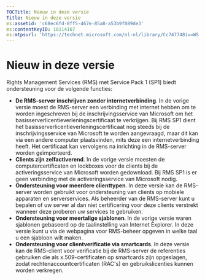 ```yaml
---
TOCTitle: Nieuw in deze versie
Title: Nieuw in deze versie
ms:assetid: 'c68ec6fd-0ff5-467e-85a8-a53b9f089de3'
ms:contentKeyID: 18114167
ms:mtpsurl: 'https://technet.microsoft.com/nl-nl/library/Cc747748(v=WS.10)'
---
```


Nieuw in deze versie
====================

Rights Management Services (RMS) met Service Pack 1 (SP1) biedt ondersteuning voor de volgende functies:

-   **De RMS-server inschrijven zonder internetverbinding**. In de vorige versie moest de RMS-server een verbinding met internet hebben om te worden ingeschreven bij de inschrijvingsservice van Microsoft om het basisserverlicentieverleningscertificaat te verkrijgen. Bij RMS SP1 dient het basisserverlicentieverleningscertificaat nog steeds bij de inschrijvingsservice van Microsoft te worden aangevraagd, maar dit kan via een andere computer plaatsvinden, mits deze een internetverbinding heeft. Het certificaat kan vervolgens na inrichting in de RMS-server worden geïmporteerd.
-   **Clients zijn zelfactiverend**. In de vorige versie moesten de computercertificaten en lockboxes voor de clients bij de activeringsservice van Microsoft worden gedownload. Bij RMS SP1 is er geen verbinding met de activeringsservice van Microsoft nodig.
-   **Ondersteuning voor meerdere clienttypen**. In deze versie kan de RMS-server worden gebruikt voor ondersteuning van clients op mobiele apparaten en serverservices. Als beheerder van de RMS-server kunt u bepalen of uw server al dan niet certificering voor deze clients verstrekt wanneer deze proberen uw services te gebruiken.
-   **Ondersteuning voor meertalige sjablonen**. In de vorige versie waren sjablonen gebaseerd op de taalinstelling van Internet Explorer. In deze versie kunt u via de webpagina voor RMS-beheer opgeven in welke taal u een sjabloon wilt maken.
-   **Ondersteuning voor clientverificatie via smartcards**. In deze versie kan de RMS-client voor verificatie bij de RMS-server de referenties gebruiken die als x.509-certificaten op smartcards zijn opgeslagen, zodat rechtenaccountcertificaten (RAC's) en gebruikslicenties kunnen worden verkregen.
